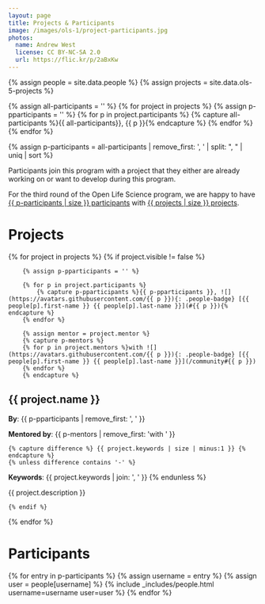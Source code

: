 ```yaml
---
layout: page
title: Projects & Participants
image: /images/ols-1/project-participants.jpg
photos:
  name: Andrew West
  license: CC BY-NC-SA 2.0
  url: https://flic.kr/p/2aBxKw
---
```


{% assign people = site.data.people %}
{% assign projects = site.data.ols-5-projects %}

{% assign all-participants = '' %}
{% for project in projects %}
    {% assign p-pparticipants = '' %}
    {% for p in project.participants %}
        {% capture all-participants %}{{ all-participants}}, {{ p }}{% endcapture %}
    {% endfor %}
{% endfor %}

{% assign p-participants = all-participants | remove_first: ', ' | split: ", " | uniq | sort %}

Participants join this program with a project that they either are already working on or want to develop during this program.

For the third round of the Open Life Science program, we are happy to have [{{ p-participants | size }} participants](#participants) with [{{ projects | size }} projects](#projects).

# Projects

{% for project in projects %}
    {% if project.visible != false %}

        {% assign p-pparticipants = '' %}

        {% for p in project.participants %}
            {% capture p-pparticipants %}{{ p-pparticipants }}, ![](https://avatars.githubusercontent.com/{{ p }}){: .people-badge} [{{ people[p].first-name }} {{ people[p].last-name }}](#{{ p }}){% endcapture %}
        {% endfor %}

        {% assign mentor = project.mentor %}
        {% capture p-mentors %}
        {% for p in project.mentors %}with ![](https://avatars.githubusercontent.com/{{ p }}){: .people-badge} [{{ people[p].first-name }} {{ people[p].last-name }}](/community#{{ p }})
        {% endfor %}
        {% endcapture %}

## {{ project.name }}

**By**: {{ p-pparticipants | remove_first: ', ' }}

**Mentored by**: {{ p-mentors | remove_first: 'with ' }}

    {% capture difference %} {{ project.keywords | size | minus:1 }} {% endcapture %}
    {% unless difference contains '-' %}
**Keywords**: {{ project.keywords | join: ', ' }}
    {% endunless %}

{{ project.description }}

    {% endif %}
{% endfor %}

# Participants

<div class="people">
{% for entry in p-participants %}
    {% assign username = entry %}
    {% assign user = people[username] %}
    {% include _includes/people.html username=username user=user %}
{% endfor %}
</div>
